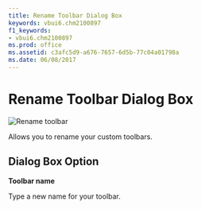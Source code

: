 ```yaml
---
title: Rename Toolbar Dialog Box
keywords: vbui6.chm2100897
f1_keywords:
- vbui6.chm2100897
ms.prod: office
ms.assetid: c3afc5d9-a676-7657-6d5b-77c04a01798a
ms.date: 06/08/2017
---
```



# Rename Toolbar Dialog Box


![Rename toolbar](images/renamtbr_ZA01201649.gif)



Allows you to rename your custom toolbars.

## Dialog Box Option

 **Toolbar name**

Type a new name for your toolbar.


